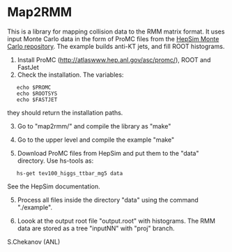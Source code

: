 # Map2RMM

This is a library for mapping collision data to the RMM matrix format.
It uses input Monte Carlo data in the form of ProMC files from the [HepSim Monte Carlo repository](http://atlaswww.hep.anl.gov/hepsim/). The example builds anti-KT jets, and fill ROOT histograms.


 1. Install ProMC (http://atlaswww.hep.anl.gov/asc/promc/), ROOT and FastJet 
 2. Check the installation. The variables: 

```
   echo $PROMC
   echo $ROOTSYS
   echo $FASTJET
```
  they should return the installation paths. 

 3. Go to "map2rmm/" and compile the library as "make"

 4. Go to the upper level and compile the example "make"

 4. Download ProMC files from HepSim and put them to the "data" directory. Use hs-tools as: 
  
``` 
   hs-get tev100_higgs_ttbar_mg5 data
```
   See the HepSim documentation. 

 5. Process all files inside the directory "data" using the command "./example".

 6. Loook at the output root file "output.root" with histograms.
    The RMM data are stored as a tree "inputNN" with "proj" branch.

S.Chekanov (ANL) 

